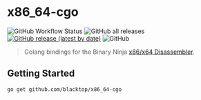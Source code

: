 # x86_64-cgo

![GitHub Workflow Status](https://img.shields.io/github/workflow/status/blacktop/x86_64-cgo/Go)
![GitHub all releases](https://img.shields.io/github/downloads/blacktop/x86_64-cgo/total)
[![GitHub release (latest by date)](https://img.shields.io/github/v/release/blacktop/x86_64-cgo)](https://github.com/blacktop/x86_64-cgo/releases/latest)
![GitHub](https://img.shields.io/github/license/blacktop/x86_64-cgo?color=blue)

> Golang bindings for the Binary Ninja [x86/x64 Disassembler](https://github.com/Vector35/arch-x86).

## Getting Started

```
go get github.com/blacktop/x86_64-cgo
```